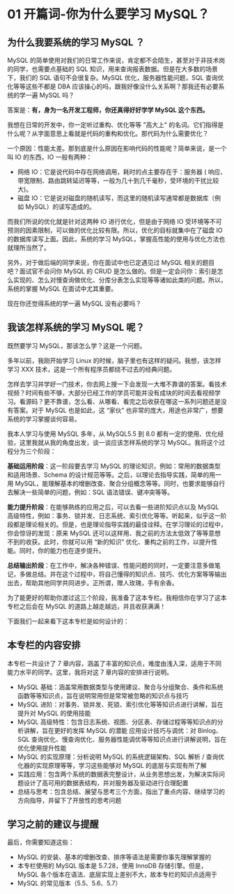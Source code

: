 # 01 开篇词-你为什么要学习 MySQL？

## 为什么我要系统的学习 MySQL ？

MySQL 的简单使用对我们的日常工作来说，肯定都不会陌生，甚至对于非技术岗的同学，也需要点基础的 SQL 知识，用来查询报表数据。但是在大多数的场景下，我们的
SQL 语句不会很复杂。MySQL 优化，服务器性能问题，SQL 查询优化等等这些不都是 DBA 应该操心的吗，跟我好像没什么关系啊？那我还有必要系统的学一遍
MySQL 吗？

答案是：**有，身为一名开发工程师，你还真得好好学学 MySQL 这个东西。**

我想在日常的开发中，你一定听过重构、优化等等 "高大上" 的名词。它们指得是什么呢？从字面意思上看就是代码的重构和优化。那代码为什么需要优化？

一个原因：性能太差。那到底是什么原因在影响代码的性能呢？简单来说，是一个叫 IO 的东西，IO 一般有两种：

- 网络 IO：它是说代码中存在网络调用，耗时的点主要存在于：服务器 (
  响应、带宽限制、路由跳转延迟等等，一般为几十到几千毫秒，受环境的干扰比较大)。
- 磁盘 IO：它是说对磁盘的随机读写，而这里的随机读写通常都是数据库（例如 MySQL）的读写造成的。

而我们所说的优化就是针对这两种 IO 进行优化，但是由于网络 IO 受环境等不可预测的因素限制，可以做的优化比较有限。所以，优化的目标就集中在了磁盘
IO 的数据库读写上面。因此，系统的学习 MySQL，掌握高性能的使用与优化方法也就理所当然了。

另外，对于做后端的同学来说，你在面试中也已定遇见过 MySQL 相关的题目吧？面试官不会问你 MySQL 的 CRUD
是怎么做的。但是一定会问你：索引是怎么实现的、怎么对慢查询做优化、分库分表怎么实现等等诸如此类的问题。所以，系统的掌握 MySQL
在面试中尤其重要。

现在你还觉得系统的学一遍 MySQL 没有必要吗？

## 我该怎样系统的学习 MySQL 呢？

既然要学习 MySQL，那该怎么学？这是一个问题。

多年以前，我刚开始学习 Linux 的时候，脑子里也有这样的疑问。我想，该怎样学习 XXX 技术，这是一个所有程序员都绕不过去的经典问题。

怎样去学习并学好一门技术，你去网上搜一下会发现一大堆不靠谱的答案。看技术视频？时间有些不够，大部分已经工作的学员可能并没有成块的时间去看视频学习。看源码？更不靠谱，怎么看、从哪看、看完之后收获在哪这一系列问题还是没有答案。对于
MySQL 也是如此，这 “家伙” 也非常的庞大，用途也非常广，想要系统的学习掌握谈何容易。

我本人学习与使用 MySQL 多年，从 MySQL5.5 到 8.0 都有一定的使用、优化经验，这里我就从我的角度出发，谈一谈应该怎样系统的学习
MySQL。我将这个过程分为三个阶段：

**基础运用阶段**：这一阶段要去学习 MySQL 的理论知识，例如：常用的数据类型和适用场景、Schema 的设计规范等等。之后，以理论去指导实践，简单的用一用
MySQL，能理解基本的增删改查、聚合分组概念等等。同时，也要求能够自行去解决一些简单的问题，例如：SQL 语法错误、键冲突等等。

**能力提升阶段**：在能够熟练的应用之后，可以去看一些进阶知识点以及 MySQL
高级特性，例如：事务、锁并发、日志系统、索引优化等等。听起来，似乎这一阶段都是理论相关的。但是，也是理论指导实践的最佳诠释。在学习理论的过程中，你会惊讶的发现：原来
MySQL 还可以这样用、我之前的方法太低效了等等意想不到的收获。此时，你就可以用 “新的知识” 优化、重构之前的工作，以提升性能。同时，你的能力也在逐步提升。

**总结输出阶段**：在工作中，解决各种错误、性能问题的同时，一定要注意多做笔记，多做总结。并在这个过程中，将自己懂得的知识点、技巧、优化方案等等输出出去，帮助其他同学共同进步。正所谓，赠人玫瑰，手有余香。

为了能更好的帮助你渡过这三个阶段，我准备了这本专栏。我相信你在学习了这本专栏之后会在 MySQL 的道路上越走越远，并且收获满满！

下面我们一起来看下这本专栏是如何设计的：

## 本专栏的内容安排

本专栏一共设计了 7 章内容，涵盖了丰富的知识点，难度由浅入深，适用于不同能力水平的同学。这里，我将对这 7 章内容的安排进行说明。

- MySQL 基础：涵盖常用数据类型与使用建议、聚合与分组聚合、条件和系统函数等等知识点，旨在说明常用但是常常被忽略的知识点与技巧
- MySQL 进阶：对事务、锁并发、死锁、索引优化等等知识点进行讲解，旨在提升对 MySQL 的使用技能
- MySQL 高级特性：包含日志系统、视图、分区表、存储过程等等知识点的分析讲解，旨在更好的发挥 MySQL 的潜能
  应用设计技巧与调优：对 Binlog、SQL 查询优化、慢查询优化、服务器性能调优等等知识点进行讲解说明，旨在优化使用提升性能
- MySQL 的实现原理：分析说明 MySQL 的系统逻辑架构、SQL 解析 / 查询优化器的实现原理等等，学习这些能够对 MySQL 的底层与实现有所了解
- 实践应用：包含两个系统的数据表完整设计，从业务思想出发，为解决实际问题设计了高可用的数据表结构，并对服务器及驱动进行合理配置
- 总结与思考：包含总结、展望与思考三个方面，指出了重点内容、继续学习的方向指导，并留下了开放性的思考问题

## 学习之前的建议与提醒

最后，你需要知道这些：

- MySQL 的安装、基本的增删改查、排序等语法是需要你事先理解掌握的
- 本专栏使用的 MySQL 版本是 5.7.28，使用 InnoDB 存储引擎。但是，MySQL 各个版本在语法、底层实现上差别不大，故本专栏的知识点适用于
- MySQL 的常见版本（5.5、5.6、5.7）



